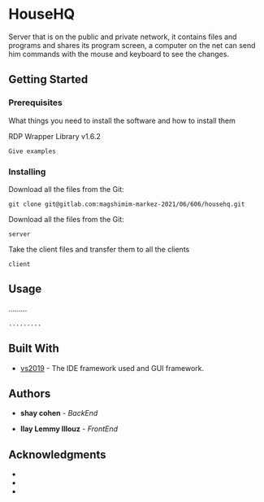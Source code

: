 # HouseHQ

Server that is on the public and private network, it contains files and programs and shares its program screen, a computer on the net can send him commands with the mouse and keyboard to see the changes.

## Getting Started
### Prerequisites

What things you need to install the software and how to install them

RDP Wrapper Library v1.6.2
```
Give examples
```

### Installing

Download all the files from the Git:

```
git clone git@gitlab.com:magshimim-markez-2021/06/606/househq.git
```

Download all the files from the Git:

```
server
```

Take the client files and transfer them to all the clients

```
client
```

## Usage

.........

```
.........
```

## Built With

* [vs2019](https://visualstudio.microsoft.com/vs/) - The IDE framework used and GUI  framework.

## Authors

* **shay cohen** - *BackEnd*

* **Ilay Lemmy Illouz** - *FrontEnd*

## Acknowledgments

*
*
*
